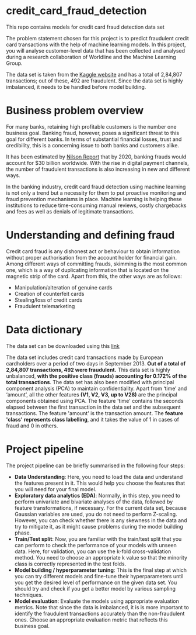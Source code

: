 # credit_card_fraud_detection
This repo contains models for credit card fraud detection data set

The problem statement chosen for this project is to predict fraudulent credit card transactions with the help of machine learning models.
In this project, you will analyse customer-level data that has been collected and analysed during a research collaboration of Worldline and the Machine Learning Group. 

The data set is taken from the [Kaggle website](https://www.kaggle.com/mlg-ulb/creditcardfraud) and has a total of 2,84,807 transactions; out of these, 492 are fraudulent. Since the data set is highly imbalanced, it needs to be handled before model building.

# Business problem overview

For many banks, retaining high profitable customers is the number one business goal. Banking fraud, however, poses a significant threat to this goal for different banks. In terms of substantial financial losses, trust and credibility, this is a concerning issue to both banks and customers alike.

It has been estimated by [Nilson Report](https://nilsonreport.com/upload/content_promo/The_Nilson_Report_Issue_1164.pdf) that by 2020, banking frauds would account for $30 billion worldwide. With the rise in digital payment channels, the number of fraudulent transactions is also increasing in new and different ways. 

In the banking industry, credit card fraud detection using machine learning is not only a trend but a necessity for them to put proactive monitoring and fraud prevention mechanisms in place. Machine learning is helping these institutions to reduce time-consuming manual reviews, costly chargebacks and fees as well as denials of legitimate transactions.

# Understanding and defining fraud
Credit card fraud is any dishonest act or behaviour to obtain information without proper authorisation from the account holder for financial gain. Among different ways of committing frauds, skimming is the most common one, which is a way of duplicating information that is located on the magnetic strip of the card. Apart from this, the other ways are as follows:

- Manipulation/alteration of genuine cards
- Creation of counterfeit cards
- Stealing/loss of credit cards
- Fraudulent telemarketing

# Data dictionary
The data set can be downloaded using this [link](https://www.kaggle.com/mlg-ulb/creditcardfraud)

The data set includes credit card transactions made by European cardholders over a period of two days in September 2013. **Out of a total of 2,84,807 transactions, 492 were fraudulent.** This data set is highly unbalanced, **with the positive class (frauds) accounting for 0.172% of the total transactions**. The data set has also been modified with principal component analysis (PCA) to maintain confidentiality. Apart from ‘time’ and ‘amount’, all the other features **(V1, V2, V3, up to V28)** are the principal components obtained using PCA. The feature 'time' contains the seconds elapsed between the first transaction in the data set and the subsequent transactions. The feature 'amount' is the transaction amount. The **feature 'class' represents class labelling**, and it takes the value of 1 in cases of fraud and 0 in others.

# Project pipeline

The project pipeline can be briefly summarised in the following four steps:

- **Data Understanding**: Here, you need to load the data and understand the features present in it. This would help you choose the features that you will need for your final model.
- **Exploratory data analytics (EDA)**: Normally, in this step, you need to perform univariate and bivariate analyses of the data, followed by feature transformations, if necessary. For the current data set, because Gaussian variables are used, you do not need to perform Z-scaling. However, you can check whether there is any skewness in the data and try to mitigate it, as it might cause problems during the model building phase.
- **Train/Test split**: Now, you are familiar with the train/test split that you can perform to check the performance of your models with unseen data. Here, for validation, you can use the k-fold cross-validation method. You need to choose an appropriate k value so that the minority class is correctly represented in the test folds.
- **Model building / hyperparameter tuning**: This is the final step at which you can try different models and fine-tune their hyperparameters until you get the desired level of performance on the given data set. You should try and check if you get a better model by various sampling techniques.
- **Model evaluation**: Evaluate the models using appropriate evaluation metrics. Note that since the data is imbalanced, it is is more important to identify the fraudulent transactions accurately than the non-fraudulent ones. Choose an appropriate evaluation metric that reflects this business goal.
